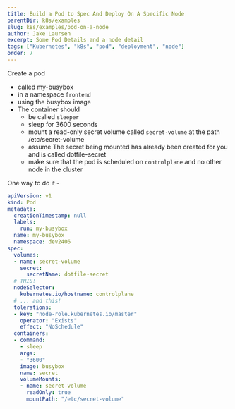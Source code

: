 ```yaml
---
title: Build a Pod to Spec And Deploy On A Specific Node
parentDir: k8s/examples
slug: k8s/examples/pod-on-a-node
author: Jake Laursen
excerpt: Some Pod Details and a node detail
tags: ["Kubernetes", "k8s", "pod", "deployment", "node"]
order: 7
---
```

Create a pod 
- called my-busybox 
- in a namespace `frontend` 
- using the busybox image 
- The container should 
  - be called `sleeper` 
  - sleep for 3600 seconds
  - mount a read-only secret volume called `secret-volume` at the path /etc/secret-volume
  - assume The secret being mounted has already been created for you and is called dotfile-secret
  - make sure that the pod is scheduled on `controlplane` and no other node in the cluster

One way to do it - 

```yaml
apiVersion: v1
kind: Pod
metadata:
  creationTimestamp: null
  labels:
    run: my-busybox
  name: my-busybox
  namespace: dev2406
spec:
  volumes:
  - name: secret-volume
    secret:
      secretName: dotfile-secret
  # THIS! 
  nodeSelector:
    kubernetes.io/hostname: controlplane
  # ... and this!
  tolerations:
  - key: "node-role.kubernetes.io/master"
    operator: "Exists"
    effect: "NoSchedule"
  containers:
  - command:
    - sleep
    args:
    - "3600"
    image: busybox
    name: secret
    volumeMounts:
    - name: secret-volume
      readOnly: true
      mountPath: "/etc/secret-volume"
```